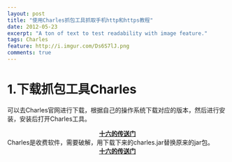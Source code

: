 ```yaml
---
layout: post
title: "使用Charles抓包工具抓取手机http和https教程"
date: 2012-05-23
excerpt: "A ton of text to test readability with image feature."
tags: Charles
feature: http://i.imgur.com/Ds6S7lJ.png
comments: true
---
```

# 1.下载抓包工具Charles
可以去Charles官网进行下载，根据自己的操作系统下载对应的版本，然后进行安装，安装后打开Charles工具。
<center><a href="http://www.charlesproxy.com"><b>十六的传送门</b></a></center>
Charles是收费软件，需要破解，用下载下来的charles.jar替换原来的jar包。
<center><a href="http://www.charlesproxy.com"><b>十六的传送门</b></a></center>
    
    

